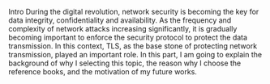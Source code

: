 Intro
During the digital revolution, network security is becoming the key for data integrity, confidentiality and availability. As the frequency and complexity of network attacks increasing significantly, it is gradually becoming important to enforce the security protocol to protect the data transmission. In this context, TLS, as the base stone of protecting network transmission, played an important role. In this part, I am going to explain the background of why I selecting this topic, the reason why I choose the reference books, and the motivation of my future works. 